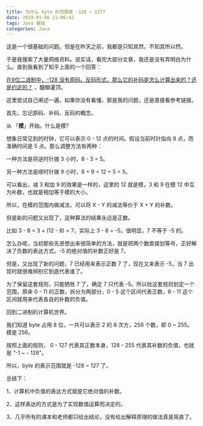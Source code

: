 ```yaml
---
title: 为什么 byte 的范围是 -128 ~ 127?
date: 2019-01-06 21:06:42
tags: Java 基础
categories: Java
---
```


这是一个很基础的问题。但是在昨天之前，我都是只知其然，不知其所以然。

于是我搜索了大量网络资料。说实话，看完大部分文章，我还是没有弄明白为什么。直到我看到了知乎上面的一个回答：

[在8位二进制中，-128 没有原码、反码形式，那么它的补码是怎么计算出来的？还是约定的？](https://www.zhihu.com/question/20458542) ，醍醐灌顶。

这里尝试自己阐述一遍，如果你没有看懂，那是我的问题，还是直接看参考链接。

首先，忘记原码、补码、反码的概念。

从 「**模**」开始。什么是模?

想象日常见到的时钟，它可以表示 0 - 12 点的时间。假设当前时针指向 8 点，而准确时间是 5 点。那么调整方法有两种：

一种方法是将逆时针拨 3 小时，8 - 3 = 5。

另一种方法是顺时针拨 9 小时，8 + 9 = 12 + 5 = 5。

可以看出，减 3 和加 9 的效果是一样的，这里的 12 就是模，3 和 9 在模 12 中互为补数，也就是相加等于模的大小。

所以，在模的范围内做减法，可以将 X - Y 的减法等价于 X + Y 的补数。

但是新的问题又出现了，这种算法的结果永远是正数。

比如 3 - 8 = 3 + (12 - 8) = 7，实际上 3 - 8 = -5。很明显，7 不等于 -5 的。

怎么办呢，当初那些先贤想出来很简单的方法，就是把两个数直接划等号，正好解决了负数的表达方式。-5 的绝对值的补数正好是 7。

但是，又出现了新的问题，7 已经用来表示正数 7 了，现在又来表示 -5，当 7  出现时就很难辨别它到底代表谁了。

为了保留这套规则，只能牺牲 7 了，确定 7 只代表 -5。所以给这套规则划定一个范围，原来 0 - 11 的正数，拆分为两部分，0 - 5 这个区间代表正数，6 - 11 这个区间就用来代表各自的补数的负值。

回到二进制的计算机世界。

我们知道 byte 占用 8 位，一共可以表示 2 的 8 次方，256 个数，即 0 ~ 255。模是 256。

按照上面的规则， 0 - 127 代表其正数本身，128 - 255 代表其补数的负值，也就是 “-1 ~ - 128"。

所以，byte 的表示范围就是 -128 ~ 127 了。

总结下：

1、计算机中负值的表达方式就是它绝对值的补数。

2、这样表达的方式是为了实现数值运算而决定的。

3、几乎所有的课本和老师都只给出结论，没有给出解释原理的做法真是简直了。